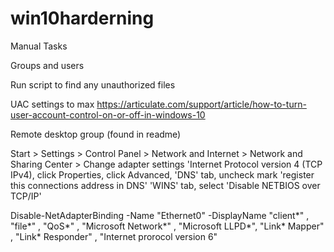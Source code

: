 # win10harderning
Manual Tasks 

Groups and users

Run script to find any unauthorized files 

UAC settings to max https://articulate.com/support/article/how-to-turn-user-account-control-on-or-off-in-windows-10

Remote desktop group (found in readme)

Start > Settings > Control Panel > Network and Internet > Network and Sharing Center > Change adapter settings
'Internet Protocol version 4 (TCP IPv4), click Properties, click Advanced,
'DNS' tab, uncheck mark 'register this connections address in DNS'
'WINS' tab, select 'Disable NETBIOS over TCP/IP'


Disable-NetAdapterBinding -Name "Ethernet0" -DisplayName "client*" , "file*" , "QoS*" , "Microsoft Network*" , "Microsoft LLPD*", "Link* Mapper" , "Link* Responder" , "Internet prorocol version 6"
